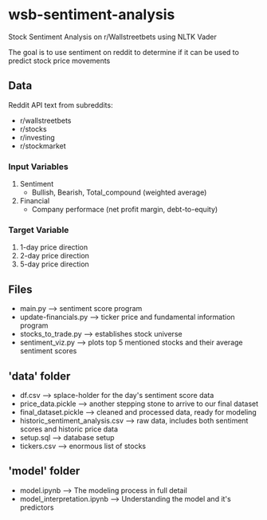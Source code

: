 # wsb-sentiment-analysis
Stock Sentiment Analysis on r/Wallstreetbets using NLTK Vader

The goal is to use sentiment on reddit to determine if it can be used to predict stock price movements

## Data
Reddit API text from subreddits:
  - r/wallstreetbets
  - r/stocks
  - r/investing
  - r/stockmarket

### Input Variables

1. Sentiment
    - Bullish, Bearish, Total_compound (weighted average)
2. Financial
    - Company performace (net profit margin, debt-to-equity)

### Target Variable

1. 1-day price direction
2. 2-day price direction
3. 5-day price direction

## Files
- main.py --> sentiment score program
- update-financials.py --> ticker price and fundamental information program
- stocks_to_trade.py --> establishes stock universe
- sentiment_viz.py --> plots top 5 mentioned stocks and their average sentiment scores

## 'data' folder
- df.csv --> splace-holder for the day's sentiment score data
- price_data.pickle --> another stepping stone to arrive to our final dataset
- final_dataset.pickle --> cleaned and processed data, ready for modeling
- historic_sentiment_analysis.csv --> raw data, includes both sentiment scores and historic price data
- setup.sql --> database setup
- tickers.csv --> enormous list of stocks

## 'model' folder
- model.ipynb --> The modeling process in full detail
- model_interpretation.ipynb --> Understanding the model and it's predictors